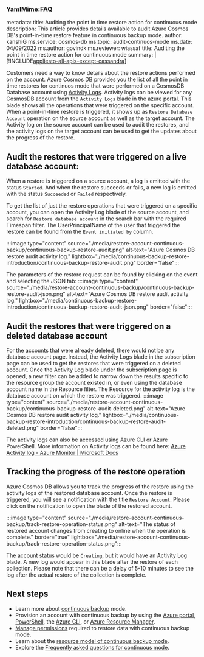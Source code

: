 ### YamlMime:FAQ
metadata:
  title: Auditing the point in time restore action for continuous mode
  description: This article provides details available to audit Azure Cosmos DB's point-in-time restore feature in continuous backup mode.
  author: kanshiG
  ms.service: cosmos-db
  ms.topic: audit-continuos-mode
  ms.date: 04/09/2022
  ms.author: govindk
  ms.reviewer: wiassaf
title: Auditing the point in time restore action for continuous mode
summary: |
  [!INCLUDE[appliesto-all-apis-except-cassandra](includes/appliesto-all-apis-except-cassandra.md)]
  
Customers need a way to know details about the restore actions performed on the account. Azure Cosmos DB provides you the list of all the point in time restores for continuos mode that were performed on a CosmosDB Database account using [Activity Logs](/azure-monitor/essentials/activity-log). Activity logs can be viewed for any CosmosDB account from the `Activity Logs` blade in the azure portal. This blade shows all the operations that were triggered on the specific account. When a point-in-time restore is triggered, it shows up as `Restore Database Account` operation on the source account as well as the target account. The Activity log on the source account can be used to audit the restores, and the activity logs on the target account can be used to get the updates about the progress of the restore. 

## Audit the restores that were triggered on a live database account: 

When a restore is triggered on a source account, a log is emitted with the status `Started`. And when the restore succeeds or fails, a new log is emitted with the status `Succeeded` or `Failed` respectively.  

To get the list of just the restore operations that were triggered on a specific account, you can open the Activity Log blade of the source account, and search for `Restore database account` in the search bar with the required Timespan filter. The UserPrincipalName of the user that triggered the restore can be found from the `Event initiated by` column. 

:::image type="content" source="./media/restore-account-continuous-backup/continuous-backup-restore-audit.png" alt-text="Azure Cosmos DB restore audit activity log." lightbox="./media/continuous-backup-restore-introduction/continuous-backup-restore-audit.png" border="false":::

The parameters of the restore request can be found by clicking on the event and selecting the JSON tab: 
:::image type="content" source="./media/restore-account-continuous-backup/continuous-backup-restore-audit-json.png" alt-text="Azure Cosmos DB restore audit activity log." lightbox="./media/continuous-backup-restore-introduction/continuous-backup-restore-audit-json.png" border="false":::

## Audit the restores that were triggered on a deleted database account

For the accounts that were already deleted, there would not be any database account page. Instead, the Activity Logs blade in the subscription page can be used to get the restores that were triggered on a deleted account. Once the Activity Log blade under the subscription page is opened, a new filter can be added to narrow down the results specific to the resource group the account existed in, or even using the database account name in the Resource filter. The Resource for the activity log is the database account on which the restore was triggered. 
:::image type="content" source="./media/restore-account-continuous-backup/continuous-backup-restore-audit-deleted.png" alt-text="Azure Cosmos DB restore audit activity log." lightbox="./media/continuous-backup-restore-introduction/continuous-backup-restore-audit-deleted.png" border="false":::

The activity logs can also be accessed using Azure CLI or Azure PowerShell. More information on Activity logs can be found here: [Azure Activity log - Azure Monitor | Microsoft Docs](/azure-monitor/essentials/activity-log)

## Tracking the progress of the restore operation 

Azure Cosmos DB allows you to track the progress of the restore using the activity logs of the restored database account. Once the restore is triggered, you will see a notification with the title `Restore Account`.  Please click on the notification to open the blade of the restored account.

:::image type="content" source="./media/restore-account-continuous-backup/track-restore-operation-status.png" alt-text="The status of restored account changes from creating to online when the operation is complete." border="true" lightbox="./media/restore-account-continuous-backup/track-restore-operation-status.png":::

The account status would be `Creating`, but it would have an Activity Log blade. A new log would appear in this blade after the restore of each collection. Please note that there can be a delay of 5-10 minutes to see the log after the actual restore of the collection is complete. 

  ## Next steps
  
  * Learn more about [continuous backup](continuous-backup-restore-introduction.md) mode.
  * Provision an account with continuous backup by using the [Azure portal](provision-account-continuous-backup.md#provision-portal), [PowerShell](provision-account-continuous-backup.md#provision-powershell), the [Azure CLI](provision-account-continuous-backup.md#provision-cli), or [Azure Resource Manager](provision-account-continuous-backup.md#provision-arm-template).
  * [Manage permissions](continuous-backup-restore-permissions.md) required to restore data with continuous backup mode.
  * Learn about the [resource model of continuous backup mode](continuous-backup-restore-resource-model.md).
  * Explore the [Frequently asked questions for continuous mode](continuous-backup-restore-frequently-asked-questions.md).
